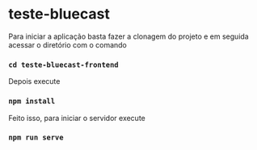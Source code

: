 # teste-bluecast

Para iniciar a aplicação basta fazer a clonagem do projeto e em seguida acessar o diretório com o comando

### `cd teste-bluecast-frontend`

Depois execute

### `npm install`

Feito isso, para iniciar o servidor execute

### `npm run serve`
